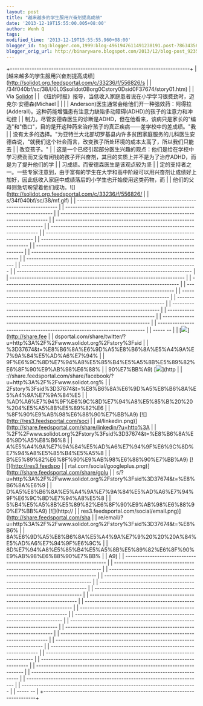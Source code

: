 ```yaml
---
layout: post
title: "越来越多的学生服用兴奋剂提高成绩"
date: '2013-12-19T15:55:00.005+08:00'
author: Wenh Q
tags:
modified_time: '2013-12-19T15:55:55.960+08:00'
blogger_id: tag:blogger.com,1999:blog-4961947611491238191.post-7863435622295854486
blogger_orig_url: http://binaryware.blogspot.com/2013/12/blog-post_9235.html
---
```

+--------------------------------------------------------------------------+
| [越来越多的学生服用兴奋剂提高成绩](http://solidot.org.feedsportal.com/c/33236/f/556826/s |
| /34f040bf/sc/38/l/0L0Ssolidot0Borg0Cstory0Dsid0F37674/story01.htm)       |
| Via [Solidot](http://www.solidot.org/)                                   |
| 《纽约时报》报导，当低收入家庭患者说在小学学习很费劲时，迈克尔·安德森(Michael |
|                                                                          |
| Anderson)医生通常会给他们开一种强效药：阿得拉(Adderall)。这种药能增强患有注意力缺陷多动障碍(ADHD)的孩子的注意力和冲动控 |
| 制力。尽管安德森医生的诊断是ADHD，但在他看来，该病只是家长的"编造"和"借口"，目的是开这种药来治疗孩子的真正疾病——差学校中的差成绩。"我 |
| 没有太多的选择。"为亚特兰大北部切罗基县内许多贫困家庭服务的儿科医生安德森说，"就我们这个社会而言，改变孩子所处环境的成本太高了，所以我们只能去 |
| 改变孩子。"                                                              |
| 这是一个已经引起部分医生兴趣的观点：他们是给在学校中学习费劲而又没有闲钱的孩子开兴奋剂，其目的实质上并不是为了治疗ADHD，而是为了提升他们的学 |
| 习成绩。而安德森医生是该观点较为坚                                       |
| 定的支持者之一。一些专家注意到，由于富有的学生在大学和高中阶段可以用兴奋剂让成绩好上加好，因此低收入家庭中成绩落后的小学生也开始使用这类药物，而 |
| 他们的父母则急切盼望着他们成功。![](http://solidot.org.feedsportal.com/c/33236/f/556826/ |
| s/34f040bf/sc/38/mf.gif)                                                |
|   ---------------------------------------------------------------------- |
| ------------------------------------------------------------------------ |
| ------------------------------------------------------------------------ |
| ------------------------------------------------------------------------ |
| ------------------------------------------------------------------------ |
| ------------------------------------------------------------------------ |
| ------------------------------------------------------------------------ |
| ------------------------------------------------------------------------ |
| ------------------------------------------------------------------------ |
| ------------------------------------------------------------------------ |
| ------------------------------------------------------------------------ |
| ------------------------------------------------------------------------ |
| ------------------------------------------------------------------------ |
| ------------------------------------------------------------------------ |
| ------------------------------------------------------------------------ |
| ------------------------------------------------------------------------ |
| ------------------------------------------------------------------------ |
| ------------------------------------------------------------------------ |
| ------------------------------------------------------------------------ |
| ------------------------------------------------------------------------ |
| ------------------------------------------------------------------------ |
| ----- --                                                                 |
|   [![](http://res3.feedsportal.com/social/twitter.png)](http://share.fee |
| dsportal.com/share/twitter/?u=http%3A%2F%2Fwww.solidot.org%2Fstory%3Fsid |
| %3D37674&t=%E8%B6%8A%E6%9D%A5%E8%B6%8A%E5%A4%9A%E7%9A%84%E5%AD%A6%E7%94% |
| 9F%E6%9C%8D%E7%94%A8%E5%85%B4%E5%A5%8B%E5%89%82%E6%8F%90%E9%AB%98%E6%88% |
| 90%E7%BB%A9) [![](http://res3.feedsportal.com/social/facebook.png)](http |
| ://share.feedsportal.com/share/facebook/?u=http%3A%2F%2Fwww.solidot.org% |
| 2Fstory%3Fsid%3D37674&t=%E8%B6%8A%E6%9D%A5%E8%B6%8A%E5%A4%9A%E7%9A%84%E5 |
| %AD%A6%E7%94%9F%E6%9C%8D%E7%94%A8%E5%85%B%20%20%204%E5%A5%8B%E5%89%82%E6 |
| %8F%90%E9%AB%98%E6%88%90%E7%BB%A9) [![](http://res3.feedsportal.com/soci |
| al/linkedin.png)](http://share.feedsportal.com/share/linkedin/?u=http%3A |
| %2F%2Fwww.solidot.org%2Fstory%3Fsid%3D37674&t=%E8%B6%8A%E6%9D%A5%E8%B6%8 |
| A%E5%A4%9A%E7%9A%84%E5%AD%A6%E7%94%9F%E6%9C%8D%E7%94%A8%E5%85%B4%E5%A5%8 |
| B%E5%89%82%E6%8F%90%E9%AB%98%E6%88%90%E7%BB%A9) [![](http://res3.feedspo |
| rtal.com/social/googleplus.png)](http://share.feedsportal.com/share/gplu |
| s/?u=http%3A%2F%2Fwww.solidot.org%2Fstory%3Fsid%3D37674&t=%E8%B6%8A%E6%9 |
| D%A5%E8%B6%8A%E5%A4%9A%E7%9A%84%E5%AD%A6%E7%94%9F%E6%9C%8D%E7%94%A8%E5%8 |
| 5%B4%E5%A5%8B%E5%89%82%E6%8F%90%E9%AB%98%E6%88%90%E7%BB%A9) [![](http:// |
| res3.feedsportal.com/social/email.png)](http://share.feedsportal.com/sha |
| re/email/?u=http%3A%2F%2Fwww.solidot.org%2Fstory%3Fsid%3D37674&t=%E8%B6% |
| 8A%E6%9D%A5%E8%B6%8A%E5%A4%9A%E7%9%20%20%20A%84%E5%AD%A6%E7%94%9F%E6%9C% |
| 8D%E7%94%A8%E5%85%B4%E5%A5%8B%E5%89%82%E6%8F%90%E9%AB%98%E6%88%90%E7%BB% |
| A9)                                                                      |
|   ---------------------------------------------------------------------- |
| ------------------------------------------------------------------------ |
| ------------------------------------------------------------------------ |
| ------------------------------------------------------------------------ |
| ------------------------------------------------------------------------ |
| ------------------------------------------------------------------------ |
| ------------------------------------------------------------------------ |
| ------------------------------------------------------------------------ |
| ------------------------------------------------------------------------ |
| ------------------------------------------------------------------------ |
| ------------------------------------------------------------------------ |
| ------------------------------------------------------------------------ |
| ------------------------------------------------------------------------ |
| ------------------------------------------------------------------------ |
| ------------------------------------------------------------------------ |
| ------------------------------------------------------------------------ |
| ------------------------------------------------------------------------ |
| ------------------------------------------------------------------------ |
| ------------------------------------------------------------------------ |
| ------------------------------------------------------------------------ |
| ------------------------------------------------------------------------ |
| ----- --                                                                 |
+--------------------------------------------------------------------------+
